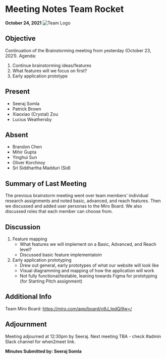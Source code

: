 # Meeting Notes Team Rocket
**October 24, 2021** ![Team Logo](../images/logo.jpg)
## Objective
Continuation of the Brainstorming meeting from yesterday (October 23, 2021).
Agenda:
1. Continue brainstorming ideas/features
2. What features will we focus on first?
3. Early application prototype
## Present
- Seeraj Somla
- Patrick Brown
- Xiaoxiao (Crystal) Zou
- Lucius Weathersby
## Absent
- Brandon Chen
- Mihir Gupta
- Yinghui Sun
- Oliver Korchnoy
- Sri Siddhartha Madduri (Sid)
## Summary of Last Meeting
The previous brainstorm meeting went over team members' individual research assignments and noted basic, advanced, and reach features. Then we discussed and added user personas to the Miro Board. We also discussed roles that each member can choose from.
## Discussion
1. Feature mapping
   - What features we will implement on a Basic, Advanced, and Reach level?
   - Discussed basic feature implementatoin
2. Early application prototyping
   - Drew out general, early prototypes of what our website will look like
   - Visual diagramming and mapping of how the application will work
   - Not fully functional/testable, leaning towards Figma for prototyping (for Starting Pitch assignment)
## Additional Info
Team Miro Board: https://miro.com/app/board/o9J_lpdQi9w=/
## Adjournment
Meeting adjourned at 12:30pm by Seeraj. Next meeting TBA - check #admin Slack channel for when2meet link.

**Minutes Submitted by: Seeraj Somla** 

